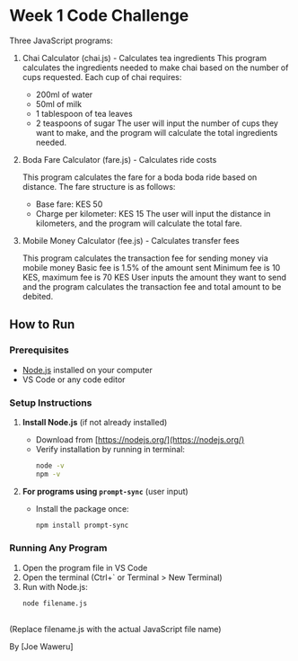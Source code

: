 # Week 1 Code Challenge

Three JavaScript programs:

1. Chai Calculator (chai.js) - Calculates tea ingredients
    This program calculates the ingredients needed to make chai based on the number of cups requested.
    Each cup of chai requires:
    - 200ml of water
    - 50ml of milk
    - 1 tablespoon of tea leaves
    - 2 teaspoons of sugar
    The user will input the number of cups they want to make, and the program will calculate the total ingredients needed.

2. Boda Fare Calculator (fare.js) - Calculates ride costs

     This program calculates the fare for a boda boda ride based on distance.
     The fare structure is as follows:
     - Base fare: KES 50
     - Charge per kilometer: KES 15
     The user will input the distance in kilometers, and the program will calculate the total fare.
 
3. Mobile Money Calculator (fee.js) - Calculates transfer fees

    This program calculates the transaction fee for sending money via mobile money
    Basic fee is 1.5% of the amount sent
    Minimum fee is 10 KES, maximum fee is 70 KES 
    User inputs the amount they want to send
    and the program calculates the transaction fee and total amount to be debited.

## How to Run
### Prerequisites
- [Node.js](https://nodejs.org/) installed on your computer
- VS Code or any code editor

### Setup Instructions
1. **Install Node.js** (if not already installed)
   - Download from [https://nodejs.org/](https://nodejs.org/)
   - Verify installation by running in terminal:
     ```bash
     node -v
     npm -v
     ```

2. **For programs using `prompt-sync`** (user input)
   - Install the package once:
     ```bash
     npm install prompt-sync
     ```

### Running Any Program
1. Open the program file in VS Code
2. Open the terminal (Ctrl+` or Terminal > New Terminal)
3. Run with Node.js:
   ```bash
   node filename.js
 
  (Replace filename.js with the actual JavaScript file name)

By [Joe Waweru]

